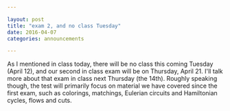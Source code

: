 ```yaml
---

layout: post
title: "exam 2, and no class Tuesday"
date: 2016-04-07
categories: announcements

---
```


As I mentioned in class today, there will be no class this coming Tuesday (April 12), and our second in class exam will be on Thursday, April 21. I'll talk more about that exam in class next Thursday (the 14th). Roughly speaking though, the test will primarily focus on material we have covered since the first exam, such as colorings, matchings, Eulerian circuits and Hamiltonian cycles, flows and cuts.
